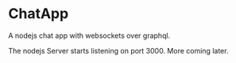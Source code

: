# ChatApp
A nodejs chat app with websockets over graphql.

The nodejs Server starts listening on port 3000. More coming later.

